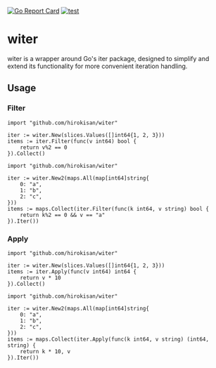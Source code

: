 [![Go Report Card](https://goreportcard.com/badge/github.com/hirokisan/witer)](https://goreportcard.com/report/github.com/hirokisan/witer)
[![test](https://github.com/hirokisan/witer/actions/workflows/test.yml/badge.svg)](https://github.com/hirokisan/witer/actions/workflows/test.yml)

# witer

witer is a wrapper around Go's iter package, designed to simplify and extend its functionality for more convenient iteration handling.

## Usage

### Filter

```golang
import "github.com/hirokisan/witer"

iter := witer.New(slices.Values([]int64{1, 2, 3}))
items := iter.Filter(func(v int64) bool {
    return v%2 == 0
}).Collect()
```

```golang
import "github.com/hirokisan/witer"

iter := witer.New2(maps.All(map[int64]string{
    0: "a",
    1: "b",
    2: "c",
}))
items := maps.Collect(iter.Filter(func(k int64, v string) bool {
    return k%2 == 0 && v == "a"
}).Iter())
```

### Apply

```golang
import "github.com/hirokisan/witer"

iter := witer.New(slices.Values([]int64{1, 2, 3}))
items := iter.Apply(func(v int64) int64 {
    return v * 10
}).Collect()
```

```golang
import "github.com/hirokisan/witer"

iter := witer.New2(maps.All(map[int64]string{
    0: "a",
    1: "b",
    2: "c",
}))
items := maps.Collect(iter.Apply(func(k int64, v string) (int64, string) {
    return k * 10, v
}).Iter())
```
